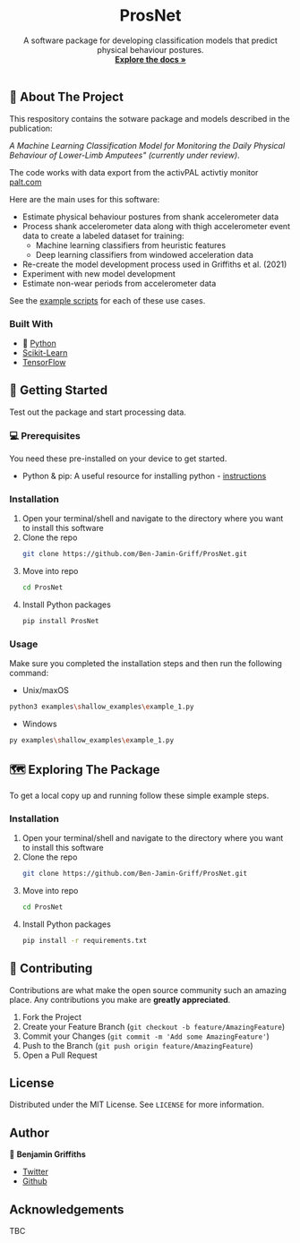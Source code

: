 <h1 align="center">ProsNet</h1>
<p align="center">
  A software package for developing classification models that predict physical behaviour postures.
  <br />
  <a href="https://github.com/Ben-Jamin-Griff/ProsNet"><strong>Explore the docs »</strong></a>
  <br />
  <br />
</p>

## 🤔 About The Project

<!--[![Product Name Screen Shot][product-screenshot]](https://example.com)-->

This respository contains the sotware package and models described in the publication:

*A Machine Learning Classification Model for Monitoring the Daily Physical Behaviour of Lower-Limb Amputees" (currently under review)*.

The code works with data export from the activPAL activtiy monitor [palt.com](https://www.palt.com/)

Here are the main uses for this software:

* Estimate physical behaviour postures from shank accelerometer data
* Process shank accelerometer data along with thigh accelerometer event data to create a labeled dataset for training:
  * Machine learning classifiers from heuristic features
  * Deep learning classifiers from windowed acceleration data
* Re-create the model development process used in Griffiths et al. (2021)
* Experiment with new model development
* Estimate non-wear periods from accelerometer data

See the [example scripts](https://github.com/Ben-Jamin-Griff/ProsNet/tree/main/examples) for each of these use cases.

### Built With

* 🐍 [Python](https://www.python.org)
* [Scikit-Learn](https://www.scikit-learn.org)
* [TensorFlow](https://www.tensorflow.org/)


## 🚀 Getting Started

Test out the package and start processing data.

### 💻 Prerequisites

You need these pre-installed on your device to get started.

* Python & pip: A useful resource for installing python - [instructions](https://realpython.com/installing-python/)

### Installation

1. Open your terminal/shell and navigate to the directory where you want to install this software
2. Clone the repo
   ```sh
   git clone https://github.com/Ben-Jamin-Griff/ProsNet.git
   ```
3. Move into repo
   ```sh
   cd ProsNet
   ```  
4. Install Python packages
   ```sh
   pip install ProsNet
   ```

### Usage

Make sure you completed the installation steps and then run the following command:

* Unix/maxOS 
```sh
python3 examples\shallow_examples\example_1.py
```

* Windows
```sh
py examples\shallow_examples\example_1.py
```

## 🗺️ Exploring The Package

To get a local copy up and running follow these simple example steps.

### Installation

1. Open your terminal/shell and navigate to the directory where you want to install this software
2. Clone the repo
   ```sh
   git clone https://github.com/Ben-Jamin-Griff/ProsNet.git
   ```
3. Move into repo
   ```sh
   cd ProsNet
   ```  
4. Install Python packages
   ```sh
   pip install -r requirements.txt
   ```

## 🤝 Contributing

Contributions are what make the open source community such an amazing place. Any contributions you make are **greatly appreciated**.

1. Fork the Project
2. Create your Feature Branch (`git checkout -b feature/AmazingFeature`)
3. Commit your Changes (`git commit -m 'Add some AmazingFeature'`)
4. Push to the Branch (`git push origin feature/AmazingFeature`)
5. Open a Pull Request

<!-- LICENSE -->
## License

Distributed under the MIT License. See `LICENSE` for more information.

<!-- Author -->
## Author

👤 **Benjamin Griffiths**

- [Twitter](https://twitter.com/ben_jamin_griff)
- [Github](https://github.com/Ben-Jamin-Griff)

<!-- ACKNOWLEDGEMENTS -->
## Acknowledgements

TBC
<!--
* [GitHub Emoji Cheat Sheet](https://www.webpagefx.com/tools/emoji-cheat-sheet)
* [Img Shields](https://shields.io)
* [Choose an Open Source License](https://choosealicense.com)
* [GitHub Pages](https://pages.github.com)
* [Animate.css](https://daneden.github.io/animate.css)
* [Loaders.css](https://connoratherton.com/loaders)
* [Slick Carousel](https://kenwheeler.github.io/slick)
* [Smooth Scroll](https://github.com/cferdinandi/smooth-scroll)
* [Sticky Kit](http://leafo.net/sticky-kit)
* [JVectorMap](http://jvectormap.com)
* [Font Awesome](https://fontawesome.com)
-->
